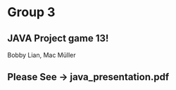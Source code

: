 # Group 3
## JAVA Project game 13!

Bobby Lian, Mac Müller

## Please See -> java_presentation.pdf 
